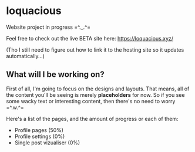 # loquacious
Website project in progress =^._.^=

Feel free to check out the live BETA site here: https://loquacious.xyz/

(Tho I still need to figure out how to link it to the hosting site so it updates automatically...)

## What will I be working on?
First of all, I'm going to focus on the designs and layouts. That means, all of the content you'll be seeing is merely **placeholders** for now. So if you see some wacky text or interesting content, then there's no need to worry =^.w.^=

Here's a list of the pages, and the amount of progress or each of them:
* Profile pages (50%)
* Profile settings (0%)
* Single post vizualiser (0%)
